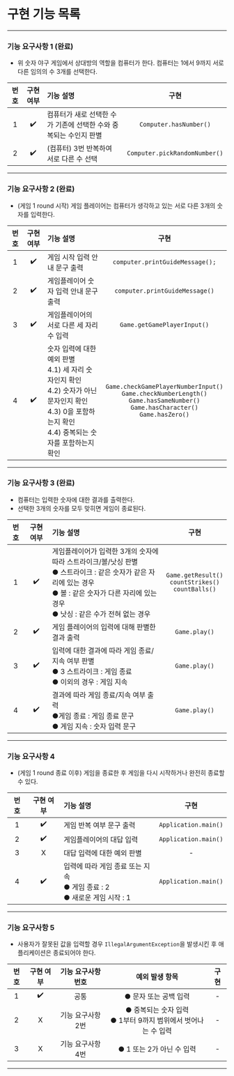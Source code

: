 # 구현 기능 목록

***
### 기능 요구사항 1 (완료)
- 위 숫자 야구 게임에서 상대방의 역할을 컴퓨터가 한다. 컴퓨터는 1에서 9까지 서로 다른 임의의 수 3개를 선택한다.

| 번호  | 구현 여부 | 기능 설명                                 |             구현              |
|:---:|:-----:|:--------------------------------------|:---------------------------:|
|  1  |  ✔️️  | 컴퓨터가 새로 선택한 수가 기존에 선택한 수와 중복되는 수인지 판별 |    ```Computer.hasNumber()```     |
|  2  |  ✔️   | (컴퓨터) 3번 반복하여 서로 다른 수 선택              | ```Computer.pickRandomNumber()``` |
***

### 기능 요구사항 2 (완료)
- (게임 1 round 시작) 게임 플레이어는 컴퓨터가 생각하고 있는 서로 다른 3개의 숫자를 입력한다.

| 번호  | 구현 여부 | 기능 설명                                                                                                                    |                                                                              구현                                                                               |
|:---:|:-----:|:-------------------------------------------------------------------------------------------------------------------------|:-------------------------------------------------------------------------------------------------------------------------------------------------------------:|
|  1  |  ✔️   | 게임 시작 입력 안내 문구 출력                                                                                                        |                                                              ```computer.printGuideMessage();```                                                              |
|  2  |  ✔️   | 게임플레이어 숫자 입력 안내 문구 출력                                                                                                    |                                                              ```computer.printGuideMessage()```                                                               |
|  3  |  ✔️   | 게임플레이어의 서로 다른 세 자리수 입력                                                                                                   |                                                                ```Game.getGamePlayerInput()```                                                                |
|  4  |  ✔️   | 숫자 입력에 대한 예외 판별<br/>    4.1) 세 자리 숫자인지 확인<br/>4.2) 숫자가 아닌 문자인지 확인<br/>4.3) 0을 포함하는지 확인<br/>4.4) 중복되는 숫자를 포함하는지 확인        | ```Game.checkGamePlayerNumberInput()```<br/>```Game.checkNumberLength()```<br/>```Game.hasSameNumber()```<br/>```Game.hasCharacter()```<br/>```Game.hasZero()``` |
***

### 기능 요구사항 3 (완료)
- 컴퓨터는 입력한 숫자에 대한 결과를 출력한다.
- 선택한 3개의 숫자를 모두 맞히면 게임이 종료된다.

| 번호  | 구현 여부 | 기능 설명                                                                                                                          |                                    구현                                    |
|:---:|:-----:|:-------------------------------------------------------------------------------------------------------------------------------|:------------------------------------------------------------------------:|
|  1  |  ✔️   | 게임플레이어가 입력한 3개의 숫자에 따라 스트라이크/볼/낫싱 판별<br/>● 스트라이크 : 같은 숫자가 같은 자리에 있는 경우<br/>● 볼 : 같은 숫자가 다른 자리에 있는 경우<br/>● 낫싱 : 같은 수가 전혀 없는 경우 |  ```Game.getResult()```<br/>```countStrikes()```<br/>```countBalls()```  |
|  2  |  ✔️   | 게임 플레이어의 입력에 대해 판별한 결과 출력                                                                                                      |                            ```Game.play()```                             |
|  3  |  ✔️   | 입력에 대한 결과에 따라 게임 종료/지속 여부 판별<br>● 3 스트라이크 : 게임 종료<br/>● 이외의 경우 : 게임 지속                                                         |                            ```Game.play()```                             |
|  4  |  ✔️   | 결과에 따라 게임 종료/지속 여부 출력<br/>●게임 종료 : 게임 종료 문구<br/>● 게임 지속 : 숫자 입력 문구                                                             |                                     ```Game.play()```                                     |
***

### 기능 요구사항 4
- (게임 1 round 종료 이후) 게임을 종료한 후 게임을 다시 시작하거나 완전히 종료할 수 있다.

| 번호  | 구현 여부 | 기능 설명                                                  |             구현           |
|:---:|:-----:|:-------------------------------------------------------|:------------------------:|
|  1  |  ✔️   | 게임 반복 여부 문구 출력                                         |  ```Application.main()``` |
|  2  |  ✔️   | 게임플레이어의 대답 입력                                          |  ```Application.main()``` |
|  3  |   X   | 대답 입력에 대한 예외 판별                                        |             -            |
|  4  |  ✔️   | 입력에 따라 게임 종료 또는 지속<br/>● 게임 종료 : 2<br/>● 새로운 게임 시작 : 1 | ```Application.main()``` |
***

### 기능 요구사항 5
- 사용자가 잘못된 값을 입력할 경우 ```IllegalArgumentException```을 발생시킨 후 애플리케이션은 종료되어야 한다.

| 번호  | 구현 여부 | 기능 요구사항 번호 |                          예외 발생 항목                          |구현|
|:---:|:-----:|:----------:|:----------------------------------------------------------:|:---:|
|  1  |  ✔️   |     공통     |                       ● 문자 또는 공백 입력                        |-|
|  2  |   X   |기능 요구사항 2번|         ● 중복되는 숫자 입력<br/>● 1부터 9까지 범위에서 벗어나는 수 입력          |-|
|  3  |   X   |기능 요구사항 4번|● 1 또는 2가 아닌 수 입력|-|
***
